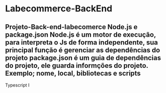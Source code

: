 # Labecommerce-BackEnd
Projeto-Back-end-labecomerce
Node.js e package.json
Node.js é um motor de execução, para interpreta o Js de forma independente, sua principal função é gerenciar as dependências do projeto
package.json é um guia de dependências do projeto, ele guarda informções do projeto. Exemplo; nome, local, bibliotecas e scripts
--------------------------------------------------
Typescript I
